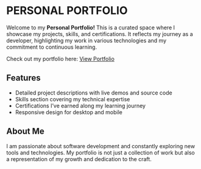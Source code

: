 # PERSONAL PORTFOLIO
Welcome to my **Personal Portfolio!**
This is a curated space where I showcase my projects, skills, and certifications.
It reflects my journey as a developer, highlighting my work in various technologies and my commitment to continuous learning.

Check out my portfolio here: 
<a href="https://nabeel-8090.github.io/portfolio" target="_blank">View Portfolio</a>

## Features
* Detailed project descriptions with live demos and source code
* Skills section covering my technical expertise
* Certifications I’ve earned along my learning journey
* Responsive design for desktop and mobile

## About Me
I am passionate about software development and constantly exploring new tools and technologies.
My portfolio is not just a collection of work but also a representation of my growth and dedication to the craft.

